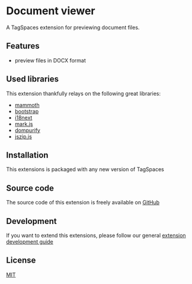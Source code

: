 # Document viewer

A TagSpaces extension for previewing document files.

## Features

- preview files in DOCX format

## Used libraries

This extension thankfully relays on the following great libraries:

- [mammoth](https://github.com/mwilliamson/mammoth.js/)
- [bootstrap](https://getbootstrap.com/)
- [i18next](https://www.i18next.com/)
- [mark.js](https://markjs.io/)
- [dompurify](https://github.com/cure53/DOMPurify)
- [jszip.js](https://stuk.github.io/jszip/)

## Installation

This extensions is packaged with any new version of TagSpaces

## Source code

The source code of this extension is freely available on [GitHub](https://github.com/tagspaces/tagspaces-extensions/tree/main/document-viewer)

## Development

If you want to extend this extensions, please follow our general [extension development guide](/dev/extension-development-guide)

## License

[MIT](https://github.com/tagspaces/tagspaces-extensions/blob/main/document-viewer/LICENSE.txt)
